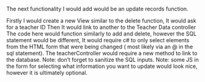 ﻿The next functionality I would add would be an update records function.

Firstly I would create  a new View similar to the delete function, It would ask for a teacher ID 
Then It would link to another to the Teacher Data controller
The code here would function similarly to add and delete, however the SQL statement would be different, It would require c# to only select elements from the HTML form that were being changed ( most likely via an @ in the sql statement).
The teacherController would require a new method to link to the database.
Note: don’t forget to sanitize the SQL inputs.
Note: some JS in the form for selecting what information you want to update would look nice, however it is ultimately optional. 
